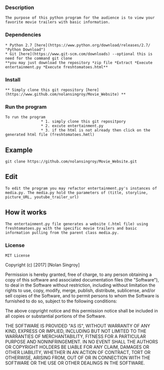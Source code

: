 ### Description
    The purpose of this python program for the audience is to view your favorite movie trailers with basic information. 
### Dependencies 
    * Python 2.7 [here](https://www.python.org/download/releases/2.7/ "Python Download")
    * Git [here](https://www.git-scm.com/downloads) --optional this is need for the command git clone 
    **you may just download the repository *zip file *Extract *Execute entertainment.py *Execute freshtomatoes.html** 
     
### Install
    ** Simply clone this git repository [here](https://www.github.com/nolansingroy/Movie_Website) **
### Run the program 
    To run the program 
                    * 1. simply clone this git repositpory
                    * 2. excute entertainment.py
                    * 3. if the html is not already then click on the generated html file (freshtomatoes.hmtl) 
## Example
 ```git clone https://github.com/nolansingroy/Movie_Website.git```

## Edit
    To edit the program you may refactor entertainment.py's instances of media.py. The media.py hold the parameters of (title, storyline, picture_URL, youtube_trailer_url)

## How it works
    The entertainment.py file generates a website (.html file) using freshtomatoes.py with the specific movie trailers and basic information pulling from the parent class media.py.
### License
    MIT License

Copyright (c) [2017] [Nolan Singroy]

Permission is hereby granted, free of charge, to any person obtaining a copy
of this software and associated documentation files (the "Software"), to deal
in the Software without restriction, including without limitation the rights
to use, copy, modify, merge, publish, distribute, sublicense, and/or sell
copies of the Software, and to permit persons to whom the Software is
furnished to do so, subject to the following conditions:

The above copyright notice and this permission notice shall be included in all
copies or substantial portions of the Software.

THE SOFTWARE IS PROVIDED "AS IS", WITHOUT WARRANTY OF ANY KIND, EXPRESS OR
IMPLIED, INCLUDING BUT NOT LIMITED TO THE WARRANTIES OF MERCHANTABILITY,
FITNESS FOR A PARTICULAR PURPOSE AND NONINFRINGEMENT. IN NO EVENT SHALL THE
AUTHORS OR COPYRIGHT HOLDERS BE LIABLE FOR ANY CLAIM, DAMAGES OR OTHER
LIABILITY, WHETHER IN AN ACTION OF CONTRACT, TORT OR OTHERWISE, ARISING FROM,
OUT OF OR IN CONNECTION WITH THE SOFTWARE OR THE USE OR OTHER DEALINGS IN THE
SOFTWARE.
